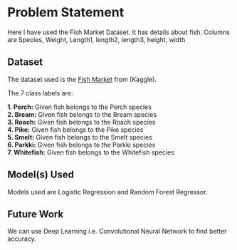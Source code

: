 # Problem Statement 
Here I have used the Fish Market Dataset. It has details about fish. 
Columns are Species, Weight, Length1, length2, length3, height, width
## Dataset

The dataset used is the [Fish Market](https://www.kaggle.com/aungpyaeap/fish-market) from (Kaggle). 

The 7 class labels are:
<br>

**1. Perch:** Given fish belongs to the Perch species
<br>
**2. Bream:** Given fish belongs to the Bream species
<br>
**3. Roach:** Given fish belongs to the Roach species
<br>
**4. Pike:** Given fish belongs to the Pike species
<br>
**5. Smelt:** Given fish belongs to the Smelt species
<br>
**6. Parkki:** Given fish belongs to the Parkki species
<br>
**7. Whitefish:** Given fish belongs to the Whitefish species

## Model(s) Used

Models used are Logistic Regression and Random Forest Regressor.

## Future Work
We can use Deep Learning i.e. Convolutional Neural Network to find better accuracy.
